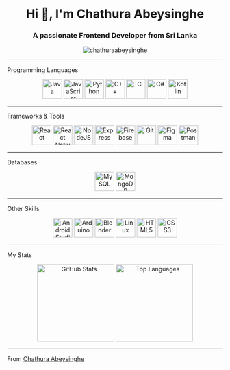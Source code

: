 <h1 align="center">Hi 👋, I'm Chathura Abeysinghe</h1>
<h3 align="center">A passionate Frontend Developer from Sri Lanka</h3>

<p align="center">
  <img src="https://komarev.com/ghpvc/?username=chathuraabeysinghe&label=Profile%20views&color=0e75b6&style=flat" alt="chathuraabeysinghe" />
</p>

---

Programming Languages  
<p align="center">
  <a href="#"><img src="https://skillicons.dev/icons?i=java" width="45" height="45" alt="Java"/></a></t>
  <a href="#"><img src="https://skillicons.dev/icons?i=js" width="45" height="45" alt="JavaScript"/></a></t>
  <a href="#"><img src="https://skillicons.dev/icons?i=python" width="45" height="45" alt="Python"/></a></t>
  <a href="#"><img src="https://skillicons.dev/icons?i=cpp" width="45" height="45" alt="C++"/></a></t>
  <a href="#"><img src="https://skillicons.dev/icons?i=c" width="45" height="45" alt="C"/></a></t>
  <a href="#"><img src="https://skillicons.dev/icons?i=cs" width="45" height="45" alt="C#"/></a></t>
  <a href="#"><img src="https://skillicons.dev/icons?i=kotlin" width="45" height="45" alt="Kotlin"/></a>
</p>

---

Frameworks & Tools  
<p align="center">
  <a href="#"><img src="https://skillicons.dev/icons?i=react" width="45" height="45" alt="React"/></a></t>
  <a href="#"><img src="https://skillicons.dev/icons?i=react" width="45" height="45" alt="React Native"/></a></t>
  <a href="#"><img src="https://skillicons.dev/icons?i=nodejs" width="45" height="45" alt="NodeJS"/></a></t>
  <a href="#"><img src="https://skillicons.dev/icons?i=express" width="45" height="45" alt="Express"/></a></t>
  <a href="#"><img src="https://skillicons.dev/icons?i=firebase" width="45" height="45" alt="Firebase"/></a></t>
  <a href="#"><img src="https://skillicons.dev/icons?i=git" width="45" height="45" alt="Git"/></a></t>
  <a href="#"><img src="https://skillicons.dev/icons?i=figma" width="45" height="45" alt="Figma"/></a></t>
  <a href="#"><img src="https://skillicons.dev/icons?i=postman" width="45" height="45" alt="Postman"/></a>
</p>

---

Databases  
<p align="center">
  <a href="#"><img src="https://skillicons.dev/icons?i=mysql" width="45" height="45" alt="MySQL"/></a></t>
  <a href="#"><img src="https://skillicons.dev/icons?i=mongodb" width="45" height="45" alt="MongoDB"/></a>
</p>

---

Other Skills  
<p align="center">
  <a href="#"><img src="https://skillicons.dev/icons?i=androidstudio" width="45" height="45" alt="Android Studio"/></a></t>
  <a href="#"><img src="https://skillicons.dev/icons?i=arduino" width="45" height="45" alt="Arduino"/></a></t>
  <a href="#"><img src="https://skillicons.dev/icons?i=blender" width="45" height="45" alt="Blender"/></a></t>
  <a href="#"><img src="https://skillicons.dev/icons?i=linux" width="45" height="45" alt="Linux"/></a></t>
  <a href="#"><img src="https://skillicons.dev/icons?i=html" width="45" height="45" alt="HTML5"/></a></t>
  <a href="#"><img src="https://skillicons.dev/icons?i=css" width="45" height="45" alt="CSS3"/></a>
</p>

---

My Stats  
<p align="center">
  <img src="https://github-readme-stats.vercel.app/api?username=chathuraabeysinghe&show_icons=true&theme=radical" alt="GitHub Stats" height="180"/></t>
  <img src="https://github-readme-stats.vercel.app/api/top-langs?username=chathuraabeysinghe&show_icons=true&locale=en&layout=compact&theme=radical" alt="Top Languages" height="180"/>
</p>

---

From [Chathura Abeysinghe](https://github.com/chathuraabeysinghe)
